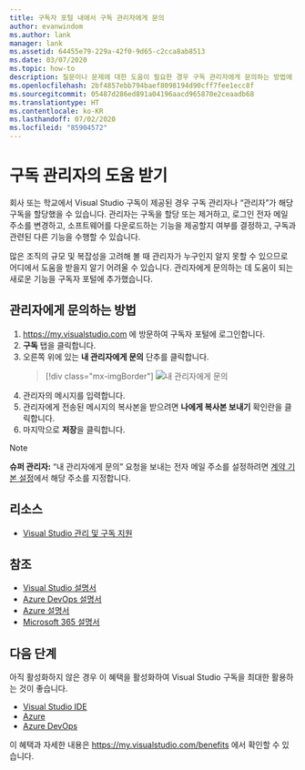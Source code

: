 ```yaml
---
title: 구독자 포털 내에서 구독 관리자에게 문의
author: evanwindom
ms.author: lank
manager: lank
ms.assetid: 64455e79-229a-42f0-9d65-c2cca8ab8513
ms.date: 03/07/2020
ms.topic: how-to
description: 질문이나 문제에 대한 도움이 필요한 경우 구독 관리자에게 문의하는 방법에 대해 알아봅니다.
ms.openlocfilehash: 2bf4857ebb794baef8098194d90cff7fee1ecc8f
ms.sourcegitcommit: 05487d286ed891a04196aacd965870e2ceaadb68
ms.translationtype: HT
ms.contentlocale: ko-KR
ms.lasthandoff: 07/02/2020
ms.locfileid: "85904572"
---
```

# <a name="get-assistance-from-your-subscriptions-administrator"></a>구독 관리자의 도움 받기
회사 또는 학교에서 Visual Studio 구독이 제공된 경우 구독 관리자나 “관리자”가 해당 구독을 할당했을 수 있습니다.  관리자는 구독을 할당 또는 제거하고, 로그인 전자 메일 주소를 변경하고, 소프트웨어를 다운로드하는 기능을 제공할지 여부를 결정하고, 구독과 관련된 다른 기능을 수행할 수 있습니다.

많은 조직의 규모 및 복잡성을 고려해 볼 때 관리자가 누구인지 알지 못할 수 있으므로 어디에서 도움을 받을지 알기 어려울 수 있습니다.  관리자에게 문의하는 데 도움이 되는 새로운 기능을 구독자 포털에 추가했습니다.   

## <a name="how-to-contact-your-admin"></a>관리자에게 문의하는 방법
1. <https://my.visualstudio.com> 에 방문하여 구독자 포털에 로그인합니다.
2. **구독** 탭을 클릭합니다. 
3. 오른쪽 위에 있는 **내 관리자에게 문의** 단추를 클릭합니다. 
   > [!div class="mx-imgBorder"]
   > ![내 관리자에게 문의](_img/contact-my-admin/contact-my-admin-button.png)
4. 관리자의 메시지를 입력합니다.
5. 관리자에게 전송된 메시지의 복사본을 받으려면 **나에게 복사본 보내기** 확인란을 클릭합니다. 
6. 마지막으로 **저장**을 클릭합니다.

> [!NOTE]
> **슈퍼 관리자:**  “내 관리자에게 문의” 요청을 보내는 전자 메일 주소를 설정하려면 [계약 기본 설정](admin-prefs.md#contact-email-address)에서 해당 주소를 지정합니다.

## <a name="resources"></a>리소스
- [Visual Studio 관리 및 구독 지원](https://visualstudio.microsoft.com/support/support-overview-vs)

## <a name="see-also"></a>참조
- [Visual Studio 설명서](https://docs.microsoft.com/visualstudio/)
- [Azure DevOps 설명서](https://docs.microsoft.com/azure/devops/)
- [Azure 설명서](https://docs.microsoft.com/azure/)
- [Microsoft 365 설명서](https://docs.microsoft.com/microsoft-365/)

## <a name="next-steps"></a>다음 단계
아직 활성화하지 않은 경우 이 혜택을 활성화하여 Visual Studio 구독을 최대한 활용하는 것이 좋습니다.
- [Visual Studio IDE](vs-ide-benefit.md)
- [Azure](vs-azure.md)
- [Azure DevOps](vs-azure-devops.md)

이 혜택과 자세한 내용은 https://my.visualstudio.com/benefits 에서 확인할 수 있습니다.

